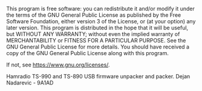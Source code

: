 This program is free software: you can redistribute it and/or modify it under the terms of the GNU General Public License as published by the Free Software Foundation, 
either version 3 of the License, or (at your option) any later version. This program is distributed in the hope that it will be useful, 
but WITHOUT ANY WARRANTY; without even the implied warranty of MERCHANTABILITY or FITNESS FOR A PARTICULAR PURPOSE. 
See the GNU General Public License for more details. You should have received a copy of the GNU General Public License along with this program. 

If not, see https://www.gnu.org/licenses/. 


Hamradio TS-990 and TS-890 USB firmware unpacker and packer. Dejan Nadarevic - 9A1AD


